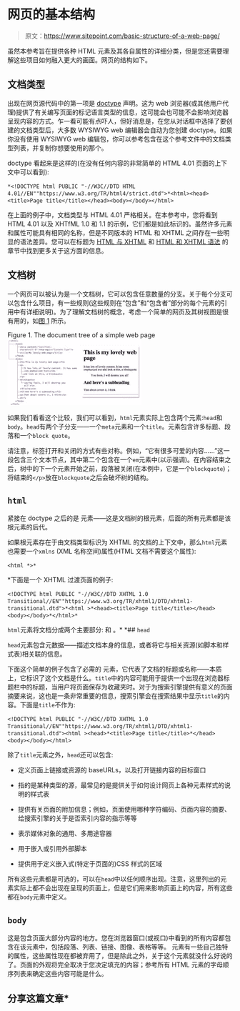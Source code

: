 # 网页的基本结构

> 原文：<https://www.sitepoint.com/basic-structure-of-a-web-page/>

虽然本参考旨在提供各种 HTML 元素及其各自属性的详细分类，但是您还需要理解这些项目如何融入更大的画面。网页的结构如下。

## 文档类型

出现在网页源代码中的第一项是 [doctype](https://www.sitepoint.com/doctypes/ "doctypes") 声明。这为 web 浏览器(或其他用户代理)提供了有关编写页面的标记语言类型的信息，这可能会也可能不会影响浏览器呈现内容的方式。乍一看可能有点吓人，但好消息是，在您从对话框中选择了要创建的文档类型后，大多数 WYSIWYG web 编辑器会自动为您创建 doctype。如果你没有使用 WYSIWYG web 编辑包，你可以参考包含在这个参考文件中的文档类型列表，并复制你想要使用的那个。

doctype 看起来是这样的(在没有任何内容的非常简单的 HTML 4.01 页面的上下文中可以看到):

```
*<!DOCTYPE html PUBLIC "-//W3C//DTD HTML 4.01//EN""https://www.w3.org/TR/html4/strict.dtd">*<html><head><title>Page title</title></head><body></body></html>
```

在上面的例子中，文档类型与 HTML 4.01 严格相关。在本参考中，您将看到 HTML 4.01 以及 XHTfML 1.0 和 1.1 的示例，它们都是如此标识的。虽然许多元素和属性可能具有相同的名称，但是不同版本的 HTML 和 XHTML 之间存在一些明显的语法差异。您可以在标题为 [HTML 与 XHTML](https://www.sitepoint.com/web-foundations/differences-html-xhtml/) 和 [HTML 和 XHTML 语法](https://reference.sitepoint.com/html/html-xhtml-syntax) 的章节中找到更多关于这方面的信息。

## 文档树

一个网页可以被认为是一个文档树，它可以包含任意数量的分支。关于每个分支可以包含什么项目，有一些规则(这些规则在“包含”和“包含者”部分的每个元素的引用中有详细说明)。为了理解文档树的概念，考虑一个简单的网页及其树视图是很有用的，如[图 1](#page-structure__fig-doc-tree) 所示。

Figure 1\. The document tree of a simple web page
![Document Tree](img/7a1172a1535147c2ce39a690de88a72c.png)

如果我们看看这个比较，我们可以看到，`html`元素实际上包含两个元素:`head`和`body`。`head`有两个子分支——一个`meta`元素和一个`title`。元素包含许多标题、段落和一个`block quote`。

请注意，标签打开和关闭的方式有些对称。例如，“它有很多可爱的内容……”这一段包含三个文本节点，其中第二个包含在一个`em`元素中(以示强调)。在内容结束之后，树中的下一个元素开始之前，段落被关闭(在本例中，它是一个`blockquote`)；将结束的`</p>`放在`blockquote`之后会破坏树的结构。

## `html`

紧接在 doctype 之后的是  元素——这是文档树的根元素，后面的所有元素都是该根元素的后代。

如果根元素存在于由文档类型标识为 XHTML 的文档的上下文中，那么`html`元素也需要一个`xmlns` (XML 名称空间)属性(HTML 文档不需要这个属性):

```
<html *>*
```

 *下面是一个 XHTML 过渡页面的例子:

```
<!DOCTYPE html PUBLIC "-//W3C//DTD XHTML 1.0 Transitional//EN""https://www.w3.org/TR/xhtml1/DTD/xhtml1-transitional.dtd">*<html >*<head><title>Page title</title></head><body></body>*</html>*
```

`html`元素将文档分成两个主要部分:  和  。*  *## `head`

`head`元素包含元数据——描述文档本身的信息，或者将它与相关资源(如脚本和样式表)相关联的信息。

下面这个简单的例子包含了必需的  元素，它代表了文档的标题或名称——本质上，它标识了这个文档是什么。`title`中的内容可能用于提供一个出现在浏览器标题栏中的标题，当用户将页面保存为收藏夹时。对于为搜索引擎提供有意义的页面摘要来说，这也是一条非常重要的信息，搜索引擎会在搜索结果中显示`title`的内容。下面是`title`不作为:

```
<!DOCTYPE html PUBLIC "-//W3C//DTD XHTML 1.0 Transitional//EN""https://www.w3.org/TR/xhtml1/DTD/xhtml1-transitional.dtd"><html ><head>*<title>Page title</title>*</head><body></body></html>
```

除了`title`元素之外，`head`还可以包含:

*   定义页面上链接或资源的 baseURLs，以及打开链接内容的目标窗口

*   指的是某种类型的源，最常见的是提供关于如何设计网页上各种元素样式的说明的样式表

*   提供有关页面的附加信息；例如，页面使用哪种字符编码、页面内容的摘要、给搜索引擎的关于是否索引内容的指示等等

*   表示媒体对象的通用、多用途容器

*   用于嵌入或引用外部脚本

*   提供用于定义嵌入式(特定于页面的)CSS 样式的区域

所有这些元素都是可选的，可以在`head`中以任何顺序出现。注意，这里列出的元素实际上都不会出现在呈现的页面上，但是它们用来影响页面上的内容，所有这些都在`body`元素中定义。

## `body`

这是包含页面大部分内容的地方。您在浏览器窗口(或视口)中看到的所有内容都包含在该元素中，包括段落、列表、链接、图像、表格等等。  元素有一些自己独特的属性，这些属性现在都被弃用了，但是除此之外，关于这个元素就没什么好说的了。页面的外观将完全取决于您决定填充的内容；参考所有 HTML 元素的字母顺序列表来确定这些内容可能是什么。

## 分享这篇文章*
